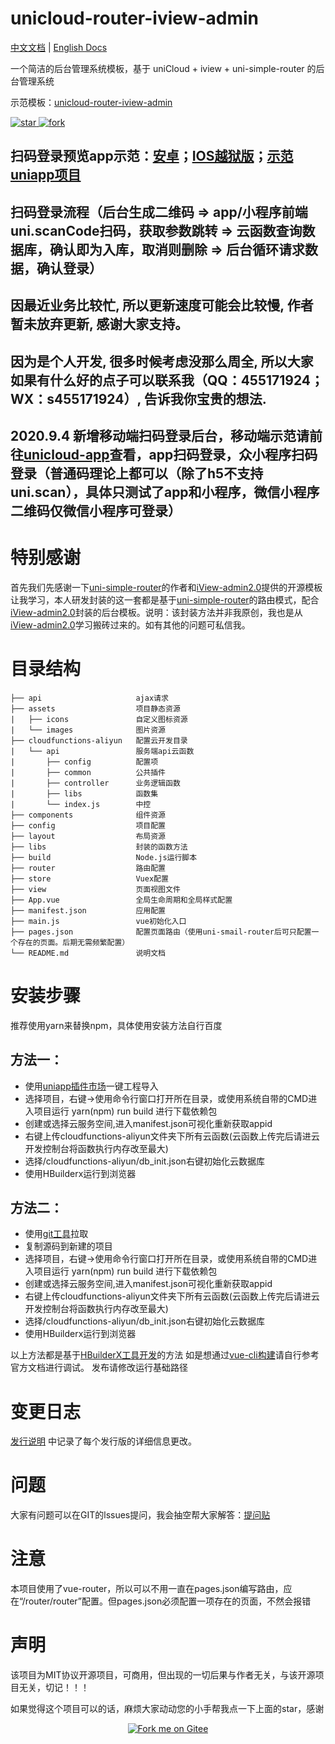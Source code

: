 <h1> unicloud-router-iview-admin </h1>

[中文文档](README.md) | [English Docs](README.en.md)

一个简洁的后台管理系统模板，基于 uniCloud + iview + uni-simple-router 的后台管理系统

示范模板：[unicloud-router-iview-admin](http://mouxangitee.gitee.io/unicloud-router-iview-admin)

<a href='https://gitee.com/mouxangitee/unicloud-router-iview-admin/stargazers'>
  <img src='https://gitee.com/mouxangitee/unicloud-router-iview-admin/badge/star.svg?theme=dark' alt='star'></img>
</a> 
<a href='https://gitee.com/mouxangitee/unicloud-router-iview-admin/members'>
  <img src='https://gitee.com/mouxangitee/unicloud-router-iview-admin/badge/fork.svg?theme=dark' alt='fork'></img>
</a>

## 扫码登录预览app示范：[安卓](https://vkceyugu.cdn.bspapp.com/VKCEYUGU-cheshi/058e01a0-f0de-11ea-8a36-ebb87efcf8c0.apk)；[IOS越狱版](https://vkceyugu.cdn.bspapp.com/VKCEYUGU-cheshi/064d32f0-f0de-11ea-8a36-ebb87efcf8c0.ipa)；[示范uniapp项目](https://ext.dcloud.net.cn/plugin?id=2693)

## 扫码登录流程（后台生成二维码 => app/小程序前端uni.scanCode扫码，获取参数跳转 => 云函数查询数据库，确认即为入库，取消则删除 => 后台循环请求数据，确认登录）

## 因最近业务比较忙, 所以更新速度可能会比较慢, 作者暂未放弃更新, 感谢大家支持。
## 因为是个人开发, 很多时候考虑没那么周全, 所以大家如果有什么好的点子可以联系我（QQ：455171924；WX：s455171924）, 告诉我你宝贵的想法.

## 2020.9.4 新增移动端扫码登录后台，移动端示范请前往[unicloud-app](https://gitee.com/mouxangitee/unicloud-app)查看，app扫码登录，众小程序扫码登录（普通码理论上都可以（除了h5不支持uni.scan），具体只测试了app和小程序，微信小程序二维码仅微信小程序可登录）

# 特别感谢

首先我们先感谢一下[uni-simple-router](http://hhyang.cn/)的作者和[iView-admin2.0](https://lison16.github.io/iview-admin-doc/#/)提供的开源模板让我学习，本人研发封装的这一套都是基于[uni-simple-router](http://hhyang.cn/)的路由模式，配合[iView-admin2.0](https://lison16.github.io/iview-admin-doc/#/)封装的后台模板。说明：该封装方法并非我原创，我也是从[iView-admin2.0](https://lison16.github.io/iview-admin-doc/#/)学习搬砖过来的。如有其他的问题可私信我。

# 目录结构
```
├── api                     ajax请求
├── assets                  项目静态资源
|   ├── icons               自定义图标资源
|   └── images              图片资源
├── cloudfunctions-aliyun   配置云开发目录
|   └── api                 服务端api云函数
|       ├── config          配置项
|       ├── common          公共插件
|       ├── controller      业务逻辑函数
|       ├── libs            函数集
|       └── index.js        中控
├── components              组件资源
├── config                  项目配置
├── layout                  布局资源
├── libs                    封装的函数方法
├── build                   Node.js运行脚本
├── router                  路由配置
├── store                   Vuex配置
├── view                    页面视图文件
├── App.vue                 全局生命周期和全局样式配置
├── manifest.json           应用配置
├── main.js                 vue初始化入口
├── pages.json              配置页面路由（使用uni-smail-router后可只配置一个存在的页面。后期无需频繁配置）
└── README.md               说明文档 
```

# 安装步骤

推荐使用yarn来替换npm，具体使用安装方法自行百度

## 方法一：
* 使用[uniapp插件市场](https://ext.dcloud.net.cn/plugin?id=1639)一键工程导入
* 选择项目，右键->使用命令行窗口打开所在目录，或使用系统自带的CMD进入项目运行 yarn(npm) run build 进行下载依赖包
* 创建或选择云服务空间,进入manifest.json可视化重新获取appid
* 右键上传cloudfunctions-aliyun文件夹下所有云函数(云函数上传完后请进云开发控制台将函数执行内存改至最大)
* 选择/cloudfunctions-aliyun/db_init.json右键初始化云数据库
* 使用HBuilderx运行到浏览器

## 方法二：
* 使用[git工具](https://gitee.com/mouxangitee/unicloud-router-iview-admin)拉取
* 复制源码到新建的项目
* 选择项目，右键->使用命令行窗口打开所在目录，或使用系统自带的CMD进入项目运行 yarn(npm) run build 进行下载依赖包
* 创建或选择云服务空间,进入manifest.json可视化重新获取appid
* 右键上传cloudfunctions-aliyun文件夹下所有云函数(云函数上传完后请进云开发控制台将函数执行内存改至最大)
* 选择/cloudfunctions-aliyun/db_init.json右键初始化云数据库
* 使用HBuilderx运行到浏览器

以上方法都是基于[HBuilderX工具开发](https://uniapp.dcloud.io/quickstart?id=_1-%e9%80%9a%e8%bf%87-hbuilderx-%e5%8f%af%e8%a7%86%e5%8c%96%e7%95%8c%e9%9d%a2)的方法
如是想通过[vue-cli构建](https://uniapp.dcloud.io/quickstart?id=_2-%e9%80%9a%e8%bf%87vue-cli%e5%91%bd%e4%bb%a4%e8%a1%8c)请自行参考官方文档进行调试。
发布请修改运行基础路径

# 变更日志

[发行说明](https://gitee.com/mouxangitee/unicloud-router-iview-admin/releases) 中记录了每个发行版的详细信息更改。

# 问题

大家有问题可以在GIT的lssues提问，我会抽空帮大家解答：[提问贴](https://gitee.com/mouxangitee/unicloud-router-iview-admin/issues/I1HX8E)

# 注意
本项目使用了vue-router，所以可以不用一直在pages.json编写路由，应在“/router/router”配置。但pages.json必须配置一项存在的页面，不然会报错

# 声明
该项目为MIT协议开源项目，可商用，但出现的一切后果与作者无关，与该开源项目无关，切记！！！

如果觉得这个项目可以的话，麻烦大家动动您的小手帮我点一下上面的star，感谢

<p align="center">
  <a href='https://gitee.com/mouxangitee/unicloud-router-iview-admin'>
    <img src='https://gitee.com/mouxangitee/unicloud-router-iview-admin/widgets/widget_6.svg' alt='Fork me on Gitee'></img>
  </a>
</p>
